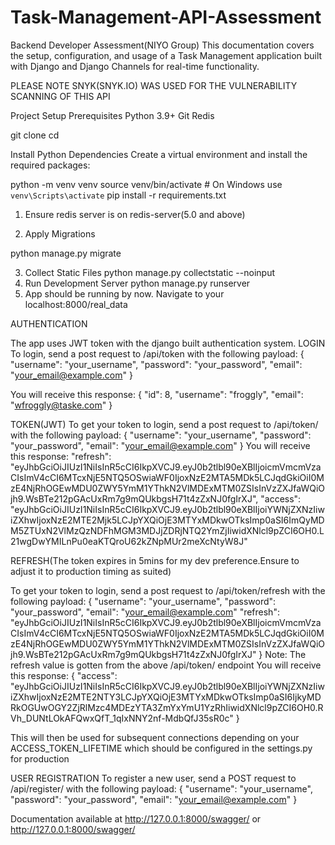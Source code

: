 # Task-Management-API-Assessment
Backend Developer Assessment(NIYO Group)
This documentation covers the setup, configuration, and usage of a Task Management application built with Django and Django Channels for real-time functionality.


PLEASE NOTE SNYK(SNYK.IO) WAS USED FOR THE VULNERABILITY SCANNING OF THIS API

Project Setup
Prerequisites
Python 3.9+
Git
Redis

git clone <repository-url>
cd <repository-name>

Install Python Dependencies
Create a virtual environment and install the required packages:

python -m venv venv
source venv/bin/activate  # On Windows use `venv\Scripts\activate`
pip install -r requirements.txt

1. Ensure redis server is on
redis-server(5.0 and above)

2. Apply Migrations

python manage.py migrate

3. Collect Static Files
python manage.py collectstatic --noinput
4. Run Development Server
python manage.py runserver
5. App should be running by now. Navigate to your localhost:8000/real_data

AUTHENTICATION

The app uses JWT token with the django built authentication system.
LOGIN
To login, send a post request to /api/token with the following payload:
{
  "username": "your_username",
  "password": "your_password",
  "email": "your_email@example.com"
}

You will receive this response:
{
    "id": 8,
    "username": "froggly",
    "email": "wfroggly@taske.com"
}

TOKEN(JWT)
To get your token to login, send a post request to /api/token/ with the following payload:
{
  "username": "your_username",
  "password": "your_password",
  "email": "your_email@example.com"
}
You will receive this response:
"refresh": "eyJhbGciOiJIUzI1NiIsInR5cCI6IkpXVCJ9.eyJ0b2tlbl90eXBlIjoicmVmcmVzaCIsImV4cCI6MTcxNjE5NTQ5OSwiaWF0IjoxNzE2MTA5MDk5LCJqdGkiOiI0MzE4NjRhOGEwMDU0ZWY5YmM1YThkN2VlMDExMTM0ZSIsInVzZXJfaWQiOjh9.WsBTe212pGAcUxRm7g9mQUkbgsH71t4zZxNJ0fgIrXJ",
"access": "eyJhbGciOiJIUzI1NiIsInR5cCI6IkpXVCJ9.eyJ0b2tlbl90eXBlIjoiYWNjZXNzIiwiZXhwIjoxNzE2MTE2Mjk5LCJpYXQiOjE3MTYxMDkwOTksImp0aSI6ImQyMDM5ZTUxN2VlMzQzNDFhMGM3MDJjZDRjNTQ2YmZjIiwidXNlcl9pZCI6OH0.L21wgDwYMILnPu0eaKTQroU62kZNpMUr2meXcNtyW8J"

REFRESH(The token expires in 5mins for my dev preference.Ensure to adjust it to production timing as suited)

To get your token to login, send a post request to /api/token/refresh with the following payload:
{
  "username": "your_username",
  "password": "your_password",
  "email": "your_email@example.com"
  "refresh": "eyJhbGciOiJIUzI1NiIsInR5cCI6IkpXVCJ9.eyJ0b2tlbl90eXBlIjoicmVmcmVzaCIsImV4cCI6MTcxNjE5NTQ5OSwiaWF0IjoxNzE2MTA5MDk5LCJqdGkiOiI0MzE4NjRhOGEwMDU0ZWY5YmM1YThkN2VlMDExMTM0ZSIsInVzZXJfaWQiOjh9.WsBTe212pGAcUxRm7g9mQUkbgsH71t4zZxNJ0fgIrXJ"
}
Note: The refresh value is gotten from the above /api/token/ endpoint
You will receive this response:
{
    "access": "eyJhbGciOiJIUzI1NiIsInR5cCI6IkpXVCJ9.eyJ0b2tlbl90eXBlIjoiYWNjZXNzIiwiZXhwIjoxNzE2MTE2NTY3LCJpYXQiOjE3MTYxMDkwOTksImp0aSI6IjkyMDRkOGUwOGY2ZjRlMzc4MDEzYTA3ZmYxYmU1YzRhIiwidXNlcl9pZCI6OH0.RVh_DUNtLOkAFQwxQfT_1qIxNNY2nf-MdbQfJ35sR0c"
}

This will then be used for subsequent connections depending on your ACCESS_TOKEN_LIFETIME which should be configured in the settings.py for production


USER REGISTRATION
To register a new user, send a POST request to /api/register/ with the following payload:
{
  "username": "your_username",
  "password": "your_password",
  "email": "your_email@example.com"
}

Documentation available at http://127.0.0.1:8000/swagger/ or http://127.0.0.1:8000/swagger/


